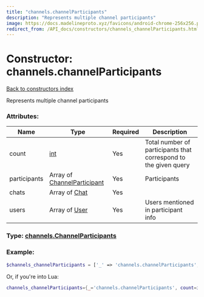 ```yaml
---
title: "channels.channelParticipants"
description: "Represents multiple channel participants"
image: https://docs.madelineproto.xyz/favicons/android-chrome-256x256.png
redirect_from: /API_docs/constructors/channels_channelParticipants.html
---
```

# Constructor: channels.channelParticipants  
[Back to constructors index](index.md)



Represents multiple channel participants

### Attributes:

| Name     |    Type       | Required | Description |
|----------|---------------|----------|-------------|
|count|[int](../types/int.md) | Yes|Total number of participants that correspond to the given query|
|participants|Array of [ChannelParticipant](../types/ChannelParticipant.md) | Yes|Participants|
|chats|Array of [Chat](../types/Chat.md) | Yes|
|users|Array of [User](../types/User.md) | Yes|Users mentioned in participant info|



### Type: [channels.ChannelParticipants](../types/channels.ChannelParticipants.md)


### Example:

```php
$channels_channelParticipants = ['_' => 'channels.channelParticipants', 'count' => int, 'participants' => [ChannelParticipant, ChannelParticipant], 'chats' => [Chat, Chat], 'users' => [User, User]];
```  


Or, if you're into Lua:

```lua
channels_channelParticipants={_='channels.channelParticipants', count=int, participants={ChannelParticipant}, chats={Chat}, users={User}}

```


